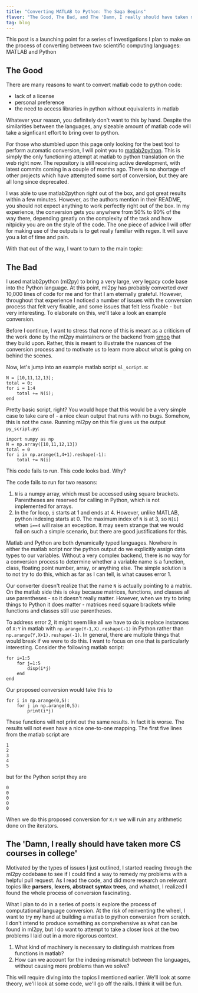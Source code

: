 ```yaml
---
title: "Converting MATLAB to Python: The Saga Begins"
flavor: "The Good, The Bad, and The 'Damn, I really should have taken more CS courses in college'"
tag: blog
---
```


This post is a launching point for a series of investigations I plan to make on the process
of converting between two scientific computing languages: MATLAB and Python

## The Good
There are many reasons to want to convert matlab code to python code:
- lack of a license
- personal preference
- the need to access libraries in python without equivalents in matlab

Whatever your reason, you definitely don't want to this by hand. Despite the similarities between the languages, any sizeable amount of matlab code will take a signficant effort to bring over to python.

For those who stumbled upon this page only looking for the best tool to perform automatic conversion, I will point you to [matlab2python](https://github.com/ebranlard/matlab2python). This is simply the only functioning attempt at matlab to python translation on the web right now. The repository is still receiving active development, with latest commits coming in a couple of months ago. There is no shortage of other projects which have attempted some sort of conversion, but they are all long since deprecated. 

I was able to use matlab2python right out of the box, and got great results within a few minutes. However, as the authors mention in their README, you should not expect anything to work perfectly right out of the box. In my experience, the conversion gets you anywhere from 50% to 90% of the way there, depending greatly on the complexity of the task and how nitpicky you are on the style of the code. The one piece of advice I will offer for making use of the outputs is to get really familiar with regex. It will save you a lot of time and pain. 

With that out of the way, I want to turn to the main topic:

## The Bad
I used matlab2python (ml2py) to bring a very large, very legacy code base into the Python language. At this point, ml2py has probably converted over 10,000 lines of code for me and for that I am eternally grateful. However, throughout that experience I noticed a number of issues with the conversion process that felt very fixable, and some issues that felt less fixable - but very interesting. To elaborate on this, we'll take a look an example conversion.

Before I continue, I want to stress that none of this is meant as a criticism of the work done by the ml2py maintainers or the backend from [smop](https://github.com/victorlei/smop/) that they build upon. Rather, this is meant to illustrate the nuances of the conversion process and to motivate us to learn more about what is going on behind the scenes.

Now, let's jump into an example matlab script `ml_script.m`:
```
N = [10,11,12,13];
total = 0;
for i = 1:4
	total += N(i);
end
```
Pretty basic script, right? You would hope that this would be a very simple case to take care of - a nice clean output that runs with no bugs. Somehow, this is not the case. Running ml2py on this file gives us the output `py_script.py`:
```
import numpy as np
N = np.array([10,11,12,13])
total = 0
for i in np.arange(1,4+1).reshape(-1):
	total += N(i)
```
This code fails to run. This code looks bad. Why?

The code fails to run for two reasons:
1. `N` is a numpy array, which must be accessed using square brackets. Parentheses are reserved for calling in Python, which is not implemented for arrays.
2. In the for loop, `i` starts at 1 and ends at 4. However, unlike MATLAB, python indexing starts at 0. The maximum index of `N` is at 3, so `N[i]` when `i==4` will raise an exception.
It may seem strange that we would fail on such a simple scenario, but there are good justifications for this. 

Matlab and Python are both dynamically typed languages. Nowhere in either the matlab script nor the python output do we explicitly assign data types to our variables. Without a very complex backend, there is no way for a conversion process to determine whether a variable name is a function, class, floating point number, array, or anything else. The simple solution is to not try to do this, which as far as I can tell, is what causes error 1. 

Our converter doesn't realize that the name `N` is actually pointing to a matrix. On the matlab side this is okay because matrices, functions, and classes all use parentheses - so it doesn't really matter. However, when we try to bring things to Python it does matter - matrices need square brackets while functions and classes still use parentheses.  

To address error 2, it might seem like all we have to do is replace instances of `X:Y` in matlab with `np.arange(Y-1,X).reshape(-1)` in Python rather than `np.arange(Y,X+1).reshape(-1)`. In general, there are multiple things that would break if we were to do this. I want to focus on one that is particularly interesting. Consider the following matlab script:
```
for i=1:5
	for j=1:5
		disp(i*j)
	end
end
```
Our proposed conversion would take this to
```
for i in np.arange(0,5):
	for j in np.arange(0,5):
		print(i*j)
```
These functions will not print out the same results. In fact it is worse. The results will not even have a nice one-to-one mapping. The first five lines from the matlab script are
```
1
2
3
4
5
```
but for the Python script they are
```
0
0
0
0
0
```
When we do this proposed conversion for `X:Y` we will ruin any arithmetic done on the iterators. 

## The 'Damn, I really should have taken more CS courses in college'
Motivated by the types of issues I just outlined, I started reading through the ml2py codebase to see if I could find a way to remedy my problems with a helpful pull request. As I read the code, and did more research on relevant topics like **parsers**, **lexers**, **abstract syntax trees**, and whatnot, I realized I found the whole process of conversion fascinating. 

What I plan to do in a series of posts is explore the process of computational language conversion. At the risk of reinventing the wheel, I want to try my hand at building a matlab to python conversion from scratch. I don't intend to produce something as comprehensive as what can be found in ml2py, but I do want to attempt to take a closer look at the two problems I laid out in a more rigorous context. 

1. What kind of machinery is necessary to distinguish matrices from functions in matlab?
2. How can we account for the indexing mismatch between the languages, without causing more problems than we solve?

This will require diving into the topics I mentioned earlier. We'll look at some theory, we'll look at some code, we'll go off the rails. I think it will be fun.